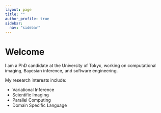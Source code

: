```yaml
---
layout: page
title: ""
author_profile: true
sidebar:
  nav: "sidebar"
---
```


# Welcome

I am a PhD candidate at the University of Tokyo, working on computational imaging, Bayesian inference, and software engineering.

My research interests include:
- Variational Inference 
- Scientific Imaging
- Parallel Computing
- Domain Specific Language
